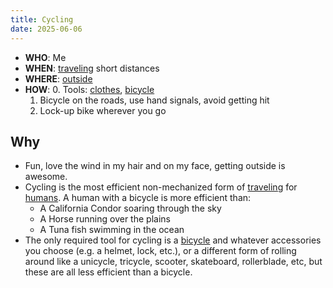 ```yaml
---
title: Cycling
date: 2025-06-06
---
```

- **WHO**: Me
- **WHEN**: [traveling](/traveling) short distances
- **WHERE**: [outside](/outside)
- **HOW**:
	0. Tools: [clothes](/clothes), [bicycle](/bicycle)
	1. Bicycle on the roads, use hand signals, avoid getting hit
	2. Lock-up bike wherever you go

## Why
- Fun, love the wind in my hair and on my face, getting outside is awesome.
- Cycling is the most efficient non-mechanized form of [traveling](/traveling) for [humans](/humans). A human with a bicycle is more efficient than:
	- A California Condor soaring through the sky
	- A Horse running over the plains
	- A Tuna fish swimming in the ocean
- The only required tool for cycling is a [bicycle](/bicycle) and whatever accessories you choose (e.g. a helmet, lock, etc.), or a different form of rolling around like a unicycle, tricycle, scooter, skateboard, rollerblade, etc, but these are all less efficient than a bicycle.
